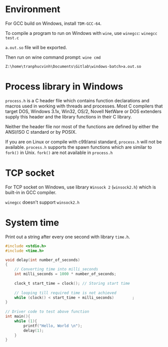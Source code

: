 # Environment

For GCC build on Windows, install ``TDM-GCC-64``.

To compile a program to run on Windows with ``wine``, use ``winegcc``: ``winegcc test.c``

``a.out.so`` file will be exported.

Then run on wine command prompt: ``wine cmd``

```
Z:\home\tranphucvinh\Documents\Gitlab\windows-batch>a.out.so
```

# Process library in Windows

``process.h`` is a C header file which contains function declarations and macros used in working with threads and processes.
Most C compilers that target DOS, Windows 3.1x, Win32, OS/2, Novell NetWare or DOS extenders supply this header and the library functions in their C library. 

Neither the header file nor most of the functions are defined by either the ANSI/ISO C standard or by POSIX.

If you are on Linux or compile with c99/ansi standard, ``process.h`` will not be available. ``process.h`` supports the spawn functions which are similar to ``fork()`` in Unix. ``fork()`` are not available in ``process.h``

# TCP socket

For TCP socket on Windows, use library  ``Winsock 2`` (``winsock2.h``) which is built-in in GCC compiler.

``winegcc`` doesn't support ``winsock2.h``

# System time

Print out a string after every one second with library ``time.h``.

```c
#include <stdio.h> 
#include <time.h> 

void delay(int number_of_seconds) 
{ 
    // Converting time into milli_seconds 
    int milli_seconds = 1000 * number_of_seconds; 
  
    clock_t start_time = clock(); // Storing start time 
  
    // looping till required time is not achieved 
    while (clock() < start_time + milli_seconds) 		; 
} 
  
// Driver code to test above function 
int main(){ 
    while (1){
		printf("Hello, World \n");
		delay(1);
	}
} 
```
